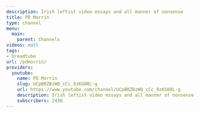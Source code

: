 ```yaml
---
description: Irish leftist video essays and all manner of nonsense
title: PD Morrin
type: channel
menu:
  main:
    parent: Channels
videos: null
tags:
- breadtube
url: /pdmorrin/
providers:
  youtube:
    name: PD Morrin
    slug: UCpBRZBzWQ_cCc_9zKG08L-g
    url: https://www.youtube.com/channel/UCpBRZBzWQ_cCc_9zKG08L-g
    description: Irish leftist video essays and all manner of nonsense
    subscribers: 2436
---
```

